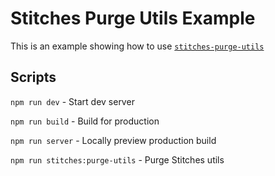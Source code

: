 # Stitches Purge Utils Example

This is an example showing how to use [`stitches-purge-utils`](https://github.com/orenelbaum/stitches-purge-utils)

## Scripts

`npm run dev` - Start dev server

`npm run build` - Build for production

`npm run server` - Locally preview production build

`npm run stitches:purge-utils` - Purge Stitches utils
